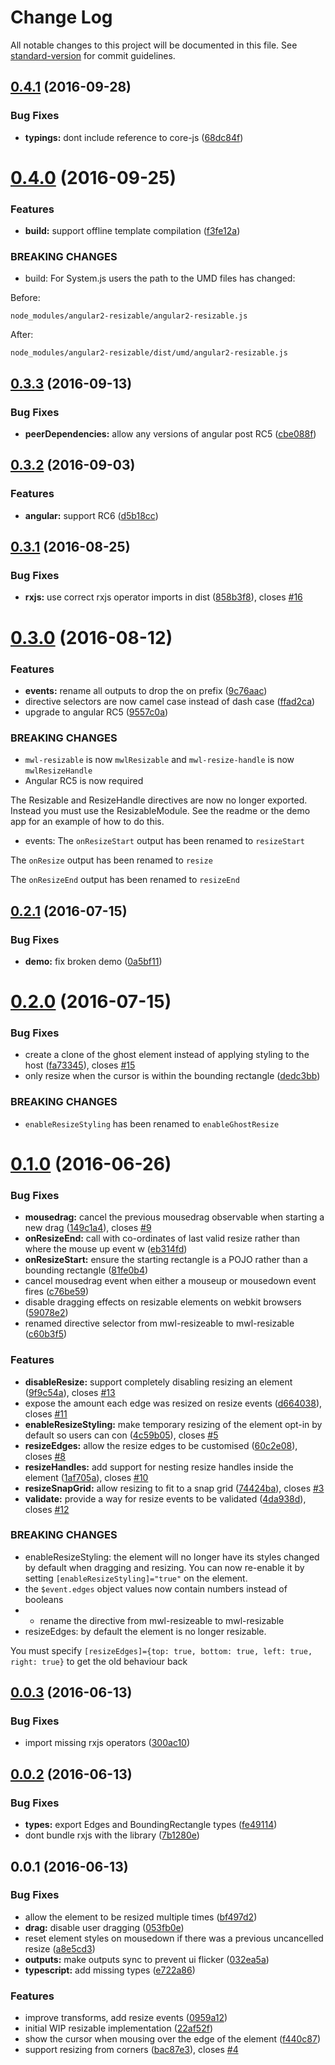 # Change Log

All notable changes to this project will be documented in this file. See [standard-version](https://github.com/conventional-changelog/standard-version) for commit guidelines.

<a name="0.4.1"></a>
## [0.4.1](https://github.com/mattlewis92/angular-resizable-element/compare/v0.4.0...v0.4.1) (2016-09-28)


### Bug Fixes

* **typings:** dont include reference to core-js ([68dc84f](https://github.com/mattlewis92/angular-resizable-element/commit/68dc84f))



<a name="0.4.0"></a>
# [0.4.0](https://github.com/mattlewis92/angular-resizable-element/compare/v0.3.3...v0.4.0) (2016-09-25)


### Features

* **build:** support offline template compilation ([f3fe12a](https://github.com/mattlewis92/angular-resizable-element/commit/f3fe12a))


### BREAKING CHANGES

* build: For System.js users the path to the UMD files has changed:

Before:
```
node_modules/angular2-resizable/angular2-resizable.js
```

After:
```
node_modules/angular2-resizable/dist/umd/angular2-resizable.js
```



<a name="0.3.3"></a>
## [0.3.3](https://github.com/mattlewis92/angular-resizable-element/compare/v0.3.2...v0.3.3) (2016-09-13)


### Bug Fixes

* **peerDependencies:** allow any versions of angular post RC5 ([cbe088f](https://github.com/mattlewis92/angular-resizable-element/commit/cbe088f))



<a name="0.3.2"></a>
## [0.3.2](https://github.com/mattlewis92/angular-resizable-element/compare/v0.3.1...v0.3.2) (2016-09-03)


### Features

* **angular:** support RC6 ([d5b18cc](https://github.com/mattlewis92/angular-resizable-element/commit/d5b18cc))



<a name="0.3.1"></a>
## [0.3.1](https://github.com/mattlewis92/angular-resizable-element/compare/v0.3.0...v0.3.1) (2016-08-25)


### Bug Fixes

* **rxjs:** use correct rxjs operator imports in dist ([858b3f8](https://github.com/mattlewis92/angular-resizable-element/commit/858b3f8)), closes [#16](https://github.com/mattlewis92/angular-resizable-element/issues/16)



<a name="0.3.0"></a>
# [0.3.0](https://github.com/mattlewis92/angular-resizable-element/compare/v0.2.1...v0.3.0) (2016-08-12)


### Features

* **events:** rename all outputs to drop the on prefix ([9c76aac](https://github.com/mattlewis92/angular-resizable-element/commit/9c76aac))
* directive selectors are now camel case instead of dash case ([ffad2ca](https://github.com/mattlewis92/angular-resizable-element/commit/ffad2ca))
* upgrade to angular RC5 ([9557c0a](https://github.com/mattlewis92/angular-resizable-element/commit/9557c0a))


### BREAKING CHANGES

* `mwl-resizable` is now `mwlResizable` and `mwl-resize-handle` is now `mwlResizeHandle`
* Angular RC5 is now required

The Resizable and ResizeHandle directives are now no longer exported. Instead you must use the ResizableModule. See the readme or the demo app for an example of how to do this.
* events: The `onResizeStart` output has been renamed to `resizeStart`

The `onResize` output has been renamed to `resize`

The `onResizeEnd` output has been renamed to `resizeEnd`



<a name="0.2.1"></a>
## [0.2.1](https://github.com/mattlewis92/angular-resizable-element/compare/v0.2.0...v0.2.1) (2016-07-15)


### Bug Fixes

* **demo:** fix broken demo ([0a5bf11](https://github.com/mattlewis92/angular-resizable-element/commit/0a5bf11))



<a name="0.2.0"></a>
# [0.2.0](https://github.com/mattlewis92/angular-resizable-element/compare/v0.1.0...v0.2.0) (2016-07-15)


### Bug Fixes

* create a clone of the ghost element instead of applying styling to the host ([fa73345](https://github.com/mattlewis92/angular-resizable-element/commit/fa73345)), closes [#15](https://github.com/mattlewis92/angular-resizable-element/issues/15)
* only resize when the cursor is within the bounding rectangle ([dedc3bb](https://github.com/mattlewis92/angular-resizable-element/commit/dedc3bb))


### BREAKING CHANGES

* `enableResizeStyling` has been renamed to `enableGhostResize`



<a name="0.1.0"></a>
# [0.1.0](https://github.com/mattlewis92/angular-resizable-element/compare/v0.0.3...v0.1.0) (2016-06-26)


### Bug Fixes

* **mousedrag:** cancel the previous mousedrag observable when starting a new drag ([149c1a4](https://github.com/mattlewis92/angular-resizable-element/commit/149c1a4)), closes [#9](https://github.com/mattlewis92/angular-resizable-element/issues/9)
* **onResizeEnd:** call with co-ordinates of last valid resize rather than where the mouse up event w ([eb314fd](https://github.com/mattlewis92/angular-resizable-element/commit/eb314fd))
* **onResizeStart:** ensure the starting rectangle is a POJO rather than a bounding rectangle ([81fe0b4](https://github.com/mattlewis92/angular-resizable-element/commit/81fe0b4))
* cancel mousedrag event when either a mouseup or mousedown event fires ([c76be59](https://github.com/mattlewis92/angular-resizable-element/commit/c76be59))
* disable dragging effects on resizable elements on webkit browsers ([59078e2](https://github.com/mattlewis92/angular-resizable-element/commit/59078e2))
* renamed directive selector from mwl-resizeable to mwl-resizable ([c60b3f5](https://github.com/mattlewis92/angular-resizable-element/commit/c60b3f5))


### Features

* **disableResize:** support completely disabling resizing an element ([9f9c54a](https://github.com/mattlewis92/angular-resizable-element/commit/9f9c54a)), closes [#13](https://github.com/mattlewis92/angular-resizable-element/issues/13)
* expose the amount each edge was resized on resize events ([d664038](https://github.com/mattlewis92/angular-resizable-element/commit/d664038)), closes [#11](https://github.com/mattlewis92/angular-resizable-element/issues/11)
* **enableResizeStyling:** make temporary resizing of the element opt-in by default so users can con ([4c59b05](https://github.com/mattlewis92/angular-resizable-element/commit/4c59b05)), closes [#5](https://github.com/mattlewis92/angular-resizable-element/issues/5)
* **resizeEdges:** allow the resize edges to be customised ([60c2e08](https://github.com/mattlewis92/angular-resizable-element/commit/60c2e08)), closes [#8](https://github.com/mattlewis92/angular-resizable-element/issues/8)
* **resizeHandles:** add support for nesting resize handles inside the element ([1af705a](https://github.com/mattlewis92/angular-resizable-element/commit/1af705a)), closes [#10](https://github.com/mattlewis92/angular-resizable-element/issues/10)
* **resizeSnapGrid:** allow resizing to fit to a snap grid ([74424ba](https://github.com/mattlewis92/angular-resizable-element/commit/74424ba)), closes [#3](https://github.com/mattlewis92/angular-resizable-element/issues/3)
* **validate:** provide a way for resize events to be validated ([4da938d](https://github.com/mattlewis92/angular-resizable-element/commit/4da938d)), closes [#12](https://github.com/mattlewis92/angular-resizable-element/issues/12)


### BREAKING CHANGES

* enableResizeStyling: the element will no longer have its styles changed by default when dragging and
resizing. You can now re-enable it by setting `[enableResizeStyling]="true"` on the element.
* the `$event.edges` object values now contain numbers instead of booleans
* - rename the directive from mwl-resizeable to mwl-resizable
* resizeEdges: by default the element is no longer resizable.

You must specify `[resizeEdges]={top: true, bottom: true, left: true, right: true}` to get the old behaviour back



<a name="0.0.3"></a>
## [0.0.3](https://github.com/mattlewis92/angular-resizable-element/compare/v0.0.2...v0.0.3) (2016-06-13)


### Bug Fixes

* import missing rxjs operators ([300ac10](https://github.com/mattlewis92/angular-resizable-element/commit/300ac10))



<a name="0.0.2"></a>
## [0.0.2](https://github.com/mattlewis92/angular-resizable-element/compare/v0.0.1...v0.0.2) (2016-06-13)


### Bug Fixes

* **types:** export Edges and BoundingRectangle types ([fe49114](https://github.com/mattlewis92/angular-resizable-element/commit/fe49114))
* dont bundle rxjs with the library ([7b1280e](https://github.com/mattlewis92/angular-resizable-element/commit/7b1280e))



<a name="0.0.1"></a>
## 0.0.1 (2016-06-13)


### Bug Fixes

* allow the element to be resized multiple times ([bf497d2](https://github.com/mattlewis92/angular-resizable-element/commit/bf497d2))
* **drag:** disable user dragging ([053fb0e](https://github.com/mattlewis92/angular-resizable-element/commit/053fb0e))
* reset element styles on mousedown if there was a previous uncancelled resize ([a8e5cd3](https://github.com/mattlewis92/angular-resizable-element/commit/a8e5cd3))
* **outputs:** make outputs sync to prevent ui flicker ([032ea5a](https://github.com/mattlewis92/angular-resizable-element/commit/032ea5a))
* **typescript:** add missing types ([e722a86](https://github.com/mattlewis92/angular-resizable-element/commit/e722a86))


### Features

* improve transforms, add resize events ([0959a12](https://github.com/mattlewis92/angular-resizable-element/commit/0959a12))
* initial WIP resizable implementation ([22af52f](https://github.com/mattlewis92/angular-resizable-element/commit/22af52f))
* show the cursor when mousing over the edge of the element ([f440c87](https://github.com/mattlewis92/angular-resizable-element/commit/f440c87))
* support resizing from corners ([bac87e3](https://github.com/mattlewis92/angular-resizable-element/commit/bac87e3)), closes [#4](https://github.com/mattlewis92/angular-resizable-element/issues/4)
